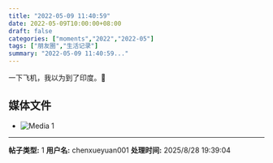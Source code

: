```yaml
---
title: "2022-05-09 11:40:59"
date: 2022-05-09T10:00:00+08:00
draft: false
categories: ["moments","2022","2022-05"]
tags: ["朋友圈","生活记录"]
summary: "2022-05-09 11:40:59..."
---
```


一下飞机，我以为到了印度。🤣

## 媒体文件

- ![Media 1](/Moments/photos/2022-05-09/202205091140590.jpg)

---

**帖子类型:** 1
**用户名:** chenxueyuan001
**处理时间:** 2025/8/28 19:39:04